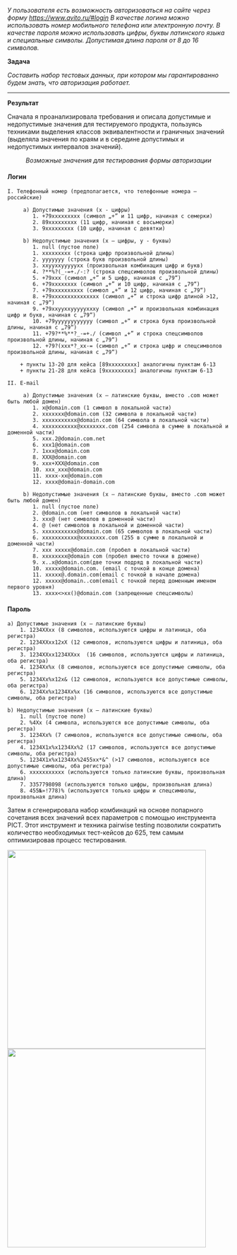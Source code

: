 *У пользователя есть возможность авторизоваться на сайте через форму https://www.avito.ru/#login
В качестве логина можно использовать номер мобильного телефона или электронную почту.
В качестве пароля можно использовать цифры, буквы латинского языка и специальные символы. Допустимая длина пароля от 8 до 16 символов.*

**Задача** 

*Составить набор тестовых данных, при котором мы гарантированно будем знать, что авторизация работает.*
***
**Результат** 

Сначала я проанализировала требования и описала допустимые и недопустимые значения для тестируемого продукта, пользуясь техниками выделения классов эквивалентности и граничных значений (выделяла значения по краям и в середине допустимых и недопустимых интервалов значений).

<p align="center"><i>Возможные значения для тестирования формы авторизации</i><p/>

#### Логин

    I. Телефонный номер (предполагается, что телефонные номера — российские)
   
         a) Допустимые значения (x - цифры)
            1. +79xxxxxxxxx (символ „+” и 11 цифр, начиная с семерки)
            2. 89xxxxxxxxx (11 цифр, начиная с восьмерки)
            3. 9xxxxxxxxx (10 цифр, начиная с девятки)
           
         b) Недопустимые значения (x – цифры, y - буквы)
            1. null (пустое поле)
            1. xxxxxxxxx (строка цифр произвольной длины)
            2. yyyyyyy (строка букв произвольной длины)
            3. xxyyxxyyyyyxx (произвольная комбинация цифр и букв)
            4. ?**%?(_-=+./-:? (строка спецсимволов произвольной длины)
            5. +79xxx (символ „+” и 5 цифр, начиная с „79“)
            6. +79xxxxxxxx (символ „+” и 10 цифр, начиная с „79“)
            7. +79xxxxxxxxxx (символ „+” и 12 цифр, начиная с „79“)
            8. +79xxxxxxxxxxxxxxx (символ „+” и строка цифр длиной >12, начиная с „79“)
            9. +79xxyyxxyyyyyxxxy (символ „+” и произвольная комбинация цифр и букв, начиная с „79“)
            10. +79yyyyyyyyyyyy (символ „+” и строка букв произвольной длины, начиная с „79“)
            11. +79?**%**?_-=+./ (символ „+” и строка спецсимволов произвольной длины, начиная с „79“)
            12. +79?(xxx*?_xx-= (символ „+” и строка цифр и спецсимволов произвольной длины, начиная с „79“)
          
        + пункты 13-20 для кейса [89xxxxxxxxx] аналогичны пунктам 6-13
        + пункты 21-28 для кейса [9xxxxxxxxx] аналогичны пунктам 6-13
        
    II. E-mail
    
         a) Допустимые значения (x – латинские буквы, вместо .com может быть любой домен)
            1. x@domain.com (1 символ в локальной части)
            2. xxxxxxx@domain.com (32 символа в локальной части)
            3. xxxxxxxxxxx@domain.com (64 символа в локальной части)
            4. xxxxxxxxxxx@xxxxxxxx.com (254 символа в сумме в локальной и доменной части)
            5. xxx.2@domain.com.net
            6. xxx1@domain.com
            7. 1xxx@domain.com
            8. XXX@domain.com
            9. xxx+XXX@domain.com
            10. xxx_xxx@domain.com
            11. xxxx-xx@domain.com
            12. xxxx@domain-domain.com
           
         b) Недопустимые значения (x – латинские буквы, вместо .com может быть любой домен)
            1. null (пустое поле)
            2. @domain.com (нет символов в локальной части)
            3. xxx@ (нет символов в доменной части)
            4. @ (нет символов в локальной и доменной части)
            5. xxxxxxxxxxx@domain.com (65 символов в локальной части)
            6. xxxxxxxxxxx@xxxxxxxx.com (255 в сумме в локальной и доменной части)
            7. xxx xxxxx@domain.com (пробел в локальной части)
            8. xxxxxxxx@domain com (пробел вместо точки в домене)
            9. x..x@domain.com(две точки подряд в локальной части)
            10. xxxxx@domain.com. (email с точкой в конце домена)
            11. xxxxx@.domain.com(email с точкой в начале домена)
            12. xxxxx@domain..com(email с точкой перед доменным именем первого уровня)
            13. xxxx<>xx()@domain.com (запрещенные спецсимволы)

#### Пароль 

    a) Допустимые значения (x – латинские буквы)
        1. 1234XXxx (8 символов, используются цифры и латиница, оба регистра)
        2. 1234XXxx12xX (12 символов, используются цифры и латиница, оба регистра)
        3. 1234XXxx1234XXxx  (16 символов, используются цифры и латиница, оба регистра)
        4. 1234Xx%x (8 символов, используются все допустимые символы, оба регистра)
        5. 1234Xx%x12x& (12 символов, используются все допустимые символы, оба регистра)
        6. 1234Xx%x1234Xx%x (16 символов, используются все допустимые символы, оба регистра)

    b) Недопустимые значения (x – латинские буквы)
        1. null (пустое поле)
        2. %4Xx (4 символа, используются все допустимые символы, оба регистра)
        3. 1234Xx% (7 символов, используются все допустимые символы, оба регистра)
        4. 1234X1x%x1234Xx%2 (17 символов, используются все допустимые символы, оба регистра)
        5. 1234X1x%x1234Xx%2455xx*&^ (>17 символов, используются все допустимые символы, оба регистра)
        6. xxxxxxxxxxx (используются только латинские буквы, произвольная длина)
        7. 3357798098 (используются только цифры, произвольная длина)
        8. 455№»!778)% (используются только цифры и спецсимволы, произвольная длина)


Затем я сгенерировала набор комбинаций на основе попарного сочетания всех значений всех параметров с помощью инструмента PICT. Этот инструмент и техника pairwise testing позволили сократить количество необходимых тест-кейсов до 625, тем самым оптимизировав процесс тестирования.

<img src="https://user-images.githubusercontent.com/78635647/108240581-0a612280-715c-11eb-8bf6-e40128562c75.png" width="450">
<img src="https://user-images.githubusercontent.com/78635647/108240943-61ff8e00-715c-11eb-8902-3231855b79af.png" width="450">
